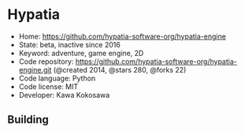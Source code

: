 # Hypatia

- Home: https://github.com/hypatia-software-org/hypatia-engine
- State: beta, inactive since 2016
- Keyword: adventure, game engine, 2D
- Code repository: https://github.com/hypatia-software-org/hypatia-engine.git (@created 2014, @stars 280, @forks 22)
- Code language: Python
- Code license: MIT
- Developer: Kawa Kokosawa

## Building
